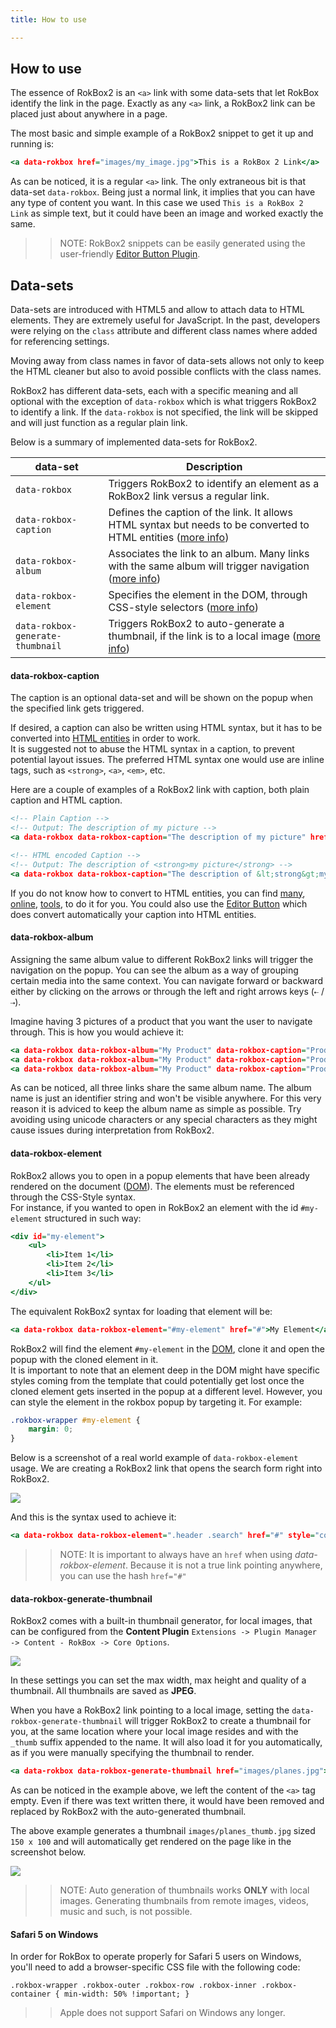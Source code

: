 ```yaml
---
title: How to use

---
```


How to use
-----

The essence of RokBox2 is an `<a>` link with some data-sets that let RokBox identify the link in the page. Exactly as any `<a>` link, a RokBox2 link can be placed just about anywhere in a page.

The most basic and simple example of a RokBox2 snippet to get it up and running is:

~~~ .html
<a data-rokbox href="images/my_image.jpg">This is a RokBox 2 Link</a>
~~~

As can be noticed, it is a regular `<a>` link. The only extraneous bit is that data-set `data-rokbox`. Being just a normal link, it implies that you can have any type of content you want. In this case we used `This is a RokBox 2 Link` as simple text, but it could have been an image and worked exactly the same.

>> NOTE: RokBox2 snippets can be easily generated using the user-friendly [Editor Button Plugin][editor-button].

Data-sets
---------

Data-sets are introduced with HTML5 and allow to attach data to HTML elements. They are extremely useful for JavaScript. In the past, developers were relying on the `class` attribute and different class names where added for referencing settings.

Moving away from class names in favor of data-sets allows not only to keep the HTML cleaner but also to avoid possible conflicts with the class names.

RokBox2 has different data-sets, each with a specific meaning and all optional with the exception of `data-rokbox` which is what triggers RokBox2 to identify a link. If the `data-rokbox` is not specified, the link will be skipped and will just function as a regular plain link.

Below is a summary of implemented data-sets for RokBox2.

| data-set                         | Description
|----------------------------------|-----------------------------------------------------------------------------------
| `data-rokbox`                    | Triggers RokBox2 to identify an element as a RokBox2 link versus a regular link.
| `data-rokbox-caption`            | Defines the caption of the link. It allows HTML syntax but needs to be converted to HTML entities ([more info][data-rokbox-caption])
| `data-rokbox-album`              | Associates the link to an album. Many links with the same album will trigger navigation ([more info][data-rokbox-album])
| `data-rokbox-element`            | Specifies the element in the DOM, through CSS-style selectors ([more info][data-rokbox-element])
| `data-rokbox-generate-thumbnail` | Triggers RokBox2 to auto-generate a thumbnail, if the link is to a local image ([more info][data-rokbox-generate-thumbnail])


#### data-rokbox-caption

The caption is an optional data-set and will be shown on the popup when the specified link gets triggered.

If desired, a caption can also be written using HTML syntax, but it has to be converted into [HTML entities][html_entities] in order to work.  
It is suggested not to abuse the HTML syntax in a caption, to prevent potential layout issues. The preferred HTML syntax one would use are inline tags, such as `<strong>`, `<a>`, `<em>`, etc.

Here are a couple of examples of a RokBox2 link with caption, both plain caption and HTML caption.

~~~ .html
<!-- Plain Caption -->
<!-- Output: The description of my picture -->
<a data-rokbox data-rokbox-caption="The description of my picture" href="images/my_image.jpg">RokBox 2 Plain Caption</a>
~~~

~~~ .html
<!-- HTML encoded Caption -->
<!-- Output: The description of <strong>my picture</strong> -->
<a data-rokbox data-rokbox-caption="The description of &lt;strong&gt;my picture&lt;/strong&gt;" href="images/my_image.jpg">RokBox 2 HTML Caption</a>
~~~

If you do not know how to convert to HTML entities, you can find [many][convert_1], [online][convert_2], [tools][convert_3], to do it for you. You could also use the [Editor Button][editor-button] which does convert automatically your caption into HTML entities.


#### data-rokbox-album

Assigning the same album value to different RokBox2 links will trigger the navigation on the popup. You can see the album as a way of grouping certain media into the same context. You can navigate forward or backward either by clicking on the arrows or through the left and right arrows keys (`⇠` / `⇢`).

Imagine having 3 pictures of a product that you want the user to  navigate through. This is how you would achieve it:

~~~ .html
<a data-rokbox data-rokbox-album="My Product" data-rokbox-caption="Product Front View" href="images/product1.jpg">Product 1</a>
<a data-rokbox data-rokbox-album="My Product" data-rokbox-caption="Product Side View" href="images/product2.jpg">Product 2</a>
<a data-rokbox data-rokbox-album="My Product" data-rokbox-caption="Product Back View" href="images/product3.jpg">Product 3</a>
~~~

As can be noticed, all three links share the same album name. The album name is just an identifier string and won't be visible anywhere. For this very reason it is adviced to keep the album name as simple as possible. Try avoiding using unicode characters or any special characters as they might cause issues during interpretation from RokBox2.


#### data-rokbox-element

RokBox2 allows you to open in a popup elements that have been already rendered on the document ([DOM][dom_specs]). The elements must be referenced through the CSS-Style syntax.  
For instance, if you wanted to open in RokBox2 an element with the id `#my-element` structured in such way:

~~~ .html
<div id="my-element">
    <ul>
        <li>Item 1</li>
        <li>Item 2</li>
        <li>Item 3</li>
    </ul>
</div>
~~~

The equivalent RokBox2 syntax for loading that element will be:

~~~ .html
<a data-rokbox data-rokbox-element="#my-element" href="#">My Element</a>
~~~

RokBox2 will find the element `#my-element` in the [DOM][dom_specs], clone it and open the popup with the cloned element in it.  
It is important to note that an element deep in the DOM might have specific styles coming from the template that could potentially get lost once the cloned element gets inserted in the popup at a different level. However, you can style the element in the rokbox popup by targeting it. For example:

~~~ .css
.rokbox-wrapper #my-element {
    margin: 0;
} 
~~~

Below is a screenshot of a real world example of `data-rokbox-element` usage. We are creating a RokBox2 link that opens the search form right into RokBox2. 

![][rokbox2-data-element]

And this is the syntax used to achieve it:

~~~ .html
<a data-rokbox data-rokbox-element=".header .search" href="#" style="color: red"><h3>Search in RokBox 2!</h3></a>
~~~

>> NOTE: It is important to always have an `href` when using _data-rokbox-element_. Because it is not a true link pointing anywhere, you can use the hash `href="#"` 


#### data-rokbox-generate-thumbnail

RokBox2 comes with a built-in thumbnail generator, for local images, that can be configured from the **Content Plugin** `Extensions -> Plugin Manager -> Content - RokBox -> Core Options`.

![][rokbox2-thumbs-settings]

In these settings you can set the max width, max height and quality of a thumbnail. All thumbnails are saved as **JPEG**.

When you have a RokBox2 link pointing to a local image, setting the `data-rokbox-generate-thumbnail` will trigger RokBox2 to create a thumbnail for you, at the same location where your local image resides and with the `_thumb` suffix appended to the name. It will also load it for you automatically, as if you were manually specifying the thumbnail to render.

~~~ .html
<a data-rokbox data-rokbox-generate-thumbnail href="images/planes.jpg"></a>
~~~

As can be noticed in the example above, we left the content of the `<a>` tag empty. Even if there was text written there, it would have been removed and replaced by RokBox2 with the auto-generated thumbnail.

The above example generates a thumbnail `images/planes_thumb.jpg` sized `150 x 100` and will automatically get rendered on the page like in the screenshot below.

![][rokbox2-generated-thumb]

>> NOTE: Auto generation of thumbnails works **ONLY** with local images. Generating thumbnails from remote images, videos, music and such, is not possible. 

#### Safari 5 on Windows

In order for RokBox to operate properly for Safari 5 users on Windows, you'll need to add a browser-specific CSS file with the following code:

`.rokbox-wrapper .rokbox-outer .rokbox-row .rokbox-inner .rokbox-container {
min-width: 50% !important;
}`

>> Apple does not support Safari on Windows any longer.

[editor-button]: editor_button.md
[data-rokbox-caption]: #data-rokbox-caption
[data-rokbox-album]: #data-rokbox-album
[data-rokbox-element]: #data-rokbox-element
[data-rokbox-generate-thumbnail]: #data-rokbox-generate-thumbnail
[html_entities]: http://www.w3schools.com/html/html_entities.asp
[convert_1]: http://htmlentities.net/
[convert_2]: http://www.web2generators.com/html/entities
[convert_3]: http://spacefem.com/tutorials/makecode.php
[dom_specs]: http://www.w3.org/TR/DOM-Level-2-Core/introduction.html

[rokbox2-data-element]: assets/rokbox2-data-rokbox-element.png
[rokbox2-thumbs-settings]: assets/rokbox2-thumbs-settings.png
[rokbox2-generated-thumb]: assets/rokbox2-generated-thumb.png
